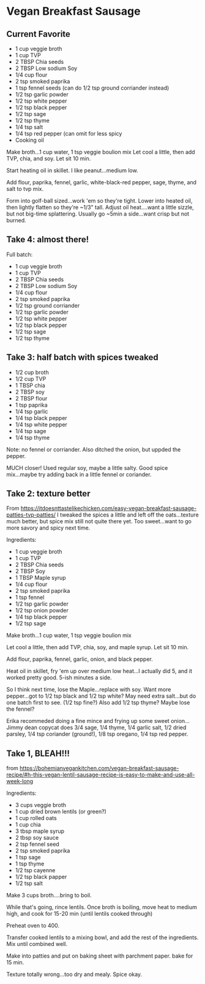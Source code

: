 # Vegan Breakfast Sausage


## Current Favorite
* 1 cup veggie broth
* 1 cup TVP
* 2 TBSP Chia seeds
* 2 TBSP Low sodium Soy
* 1/4 cup flour
* 2 tsp smoked paprika
* 1 tsp fennel seeds (can do 1/2 tsp ground corriander instead)
* 1/2 tsp garlic powder
* 1/2 tsp white pepper
* 1/2 tsp black pepper
* 1/2 tsp sage
* 1/2 tsp thyme
* 1/4 tsp salt
* 1/4 tsp red pepper (can omit for less spicy
* Cooking oil

Make broth...1 cup water, 1 tsp veggie boulion mix
Let cool a little, then add TVP, chia, and soy.  Let sit 10 min.

Start heating oil in skillet.  I like peanut...medium low.

Add flour, paprika, fennel, garlic, white-black-red pepper, sage, thyme, and salt to tvp mix.  

Form into golf-ball sized...work 'em so they're tight.  Lower into heated oil, then lightly flatten so they're ~1/3" tall.
Adjust oil heat....want a little sizzle, but not big-time splattering.  Usually go ~5min a side...want crisp but not burned.

## Take 4:  almost there!
Full batch:
* 1 cup veggie broth
* 1 cup TVP
* 2 TBSP Chia seeds
* 2 TBSP Low sodium Soy
* 1/4 cup flour
* 2 tsp smoked paprika
* 1/2 tsp ground corriander
* 1/2 tsp garlic powder
* 1/2 tsp white pepper
* 1/2 tsp black pepper
* 1/2 tsp sage
* 1/2 tsp thyme

## Take 3:  half batch with spices tweaked
* 1/2 cup broth
* 1/2 cup TVP
* 1 TBSP chia
* 2 TBSP soy
* 2 TBSP flour
* 1 tsp paprika
* 1/4 tsp garlic
* 1/4 tsp black pepper
* 1/4 tsp white pepper
* 1/4 tsp sage
* 1/4 tsp thyme

Note:  no fennel or corriander.  Also ditched the onion, but uppded the pepper.

MUCH closer!  Used regular soy, maybe a little salty.  Good spice mix...maybe try adding back in a little fennel or coriander.

##  Take 2: texture better
From https://itdoesnttastelikechicken.com/easy-vegan-breakfast-sausage-patties-tvp-patties/
I tweaked the spices a little and left off the oats...texture much better, but spice mix still not quite there yet.  Too sweet...want to go more savory and spicy next time.

Ingredients:
* 1 cup veggie broth
* 1 cup TVP
* 2 TBSP Chia seeds
* 2 TBSP Soy
* 1 TBSP Maple syrup
* 1/4 cup flour
* 2 tsp smoked paprika
* 1 tsp fennel
* 1/2 tsp garlic powder
* 1/2 tsp onion powder
* 1/4 tsp black pepper
* 1/2 tsp sage

Make broth...1 cup water, 1 tsp veggie boulion mix

Let cool a little, then add TVP, chia, soy, and maple syrup.  Let sit 10 min.

Add flour, paprika, fennel, garlic, onion, and black pepper.  

Heat oil in skillet, fry 'em up over medium low heat...I actually did 5, and it worked pretty good.  5-ish minutes a side.

So I think next time, lose the Maple...replace with soy.
Want more pepper...got to 1/2 tsp black and 1/2 tsp white?
May need extra salt...but do one batch first to see.  (1/2 tsp fine?)
Also add 1/2 tsp thyme?  Maybe lose the fennel?

Erika recommeded doing a fine mince and frying up some sweet onion...
Jimmy dean copycat does 3/4 sage, 1/4 thyme, 1/4 garlic salt, 1/2 dried parsley, 1/4 tsp coriander (ground!), 1/8 tsp oregano, 1/4 tsp red pepper.

## Take 1, BLEAH!!!

from https://bohemianvegankitchen.com/vegan-breakfast-sausage-recipe/#h-this-vegan-lentil-sausage-recipe-is-easy-to-make-and-use-all-week-long

Ingredients:
* 3 cups veggie broth
* 1 cup dried brown lentils (or green?)
* 1 cup rolled oats
* 1 cup chia
* 3 tbsp maple syrup
* 2 tbsp soy sauce
* 2 tsp fennel seed
* 2 tsp smoked paprika
* 1 tsp sage
* 1 tsp thyme
* 1/2 tsp cayenne
* 1/2 tsp black papper
* 1/2 tsp salt

Make 3 cups broth....bring to boil.

While that's going, rince lentils. Once broth is boiling, move heat to medium high, and cook for 15-20 min (until lentils cooked through)

Preheat oven to 400.

Transfer cooked lentils to a mixing bowl, and add the rest of the ingredients.  Mix until combined well.

Make into patties and put on baking sheet with parchment paper.  bake for 15 min.

Texture totally wrong...too dry and mealy.  Spice okay.
